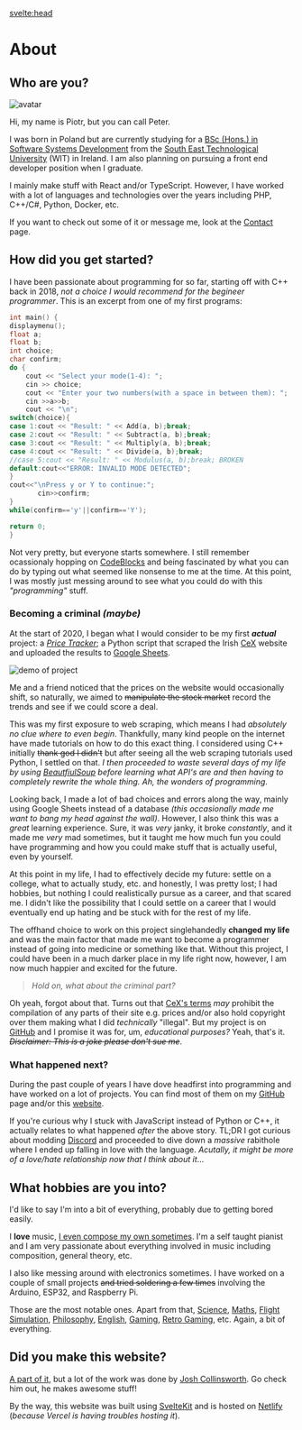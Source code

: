 <svelte:head>
  <title>About</title>
</svelte:head>

<script>
  import EpochCounter from '$lib/components/EpochCounter.svelte';
</script>

# About

## Who are you?

<div class="pfp-container"><img class="pfp" alt="avatar" src="/images/pfp.jpg" /></div>

Hi, my name is Piotr, but you can call Peter.

I was born in Poland but are currently studying for a [BSc (Hons.) in Software Systems Development](https://www.wit.ie/courses/bsc-hons-in-software-systems-development-degree-course) from the [South East Technological University](https://www.setu.ie/) (WIT) in Ireland. I am also planning on pursuing a front end developer position when I graduate.

I mainly make stuff with React and/or TypeScript. However, I have worked with a lot of languages and technologies over the years including PHP, C++/C#, Python, Docker, etc.

If you want to check out some of it or message me, look at the [Contact](/contact) page.

## How did you get started?

I have been passionate about programming for <EpochCounter /> so far, starting off with C++ back in 2018, *not a choice I would recommend for the begineer programmer*. This is an excerpt from one of my first programs:

```cpp
int main() {
displaymenu();
float a;
float b;
int choice;
char confirm;
do {
    cout << "Select your mode(1-4): ";
    cin >> choice;
    cout << "Enter your two numbers(with a space in between them): ";
    cin >>a>>b;
    cout << "\n";
switch(choice){
case 1:cout << "Result: " << Add(a, b);break;
case 2:cout << "Result: " << Subtract(a, b);break;
case 3:cout << "Result: " << Multiply(a, b);break;
case 4:cout << "Result: " << Divide(a, b);break;
//case 5:cout << "Result: " << Modulus(a, b);break; BROKEN
default:cout<<"ERROR: INVALID MODE DETECTED";
}
cout<<"\nPress y or Y to continue:";
       cin>>confirm;
}
while(confirm=='y'||confirm=='Y');

return 0;
}
```

Not very pretty, but everyone starts somewhere. I still remember ocassionaly hopping on [CodeBlocks](https://www.codeblocks.org/) and being fascinated by what you can do by typing out what seemed like nonsense to me at the time. At this point, I was mostly just messing around to see what you could do with this *"programming"* stuff.

### Becoming a criminal *(maybe)*


At the start of 2020, I began what I would consider to be my first ***actual*** project: a [*Price Tracker*](https://github.com/piotrpdev/WeBuy-Cex-Price-Tracker); a Python script that scraped the Irish [CeX](https://ie.webuy.com/) website and uploaded the results to [Google Sheets](https://www.google.com/sheets/about/).

<div class="media-container"><img class="media" alt="demo of project" src="https://github.com/piotrpdev/WeBuy-Cex-Price-Tracker/raw/master/captures/sheet.gif" /></div>

Me and a friend noticed that the prices on the website would occasionally shift, so naturally, we aimed to ~~manipulate the stock market~~ record the trends and see if we could score a deal.

This was my first exposure to web scraping, which means I had *absolutely no clue where to even begin*. Thankfully, many kind people on the internet have made tutorials on how to do this exact thing. I considered using C++ initially ~~thank god I didn't~~ but after seeing all the web scraping tutorials used Python, I settled on that. *I then proceeded to waste several days of my life by using [BeautfiulSoup](https://www.crummy.com/software/BeautifulSoup/bs4/doc/) before learning what API's are and then having to completely rewrite the whole thing. Ah, the wonders of programming*.

Looking back, I made a lot of bad choices and errors along the way, mainly using Google Sheets instead of a database *(this occasionally made me want to bang my head against the wall)*. However, I also think this was a *great* learning experience. Sure, it was *very* janky, it broke *constantly*, and it made me *very* mad sometimes, but it taught me how much fun you could have programming and how you could make stuff that is actually useful, even by yourself.

At this point in my life, I had to effectively decide my future: settle on a college, what to actually study, etc. and honestly, I was pretty lost; I had hobbies, but nothing I could realistically pursue as a career, and that scared me. I didn't like the possibility that I could settle on a career that I would eventually end up hating and be stuck with for the rest of my life.

The offhand choice to work on this project singlehandedly **changed my life** and was the main factor that made me want to become a programmer instead of going into medicine or something like that. Without this project, I could have been in a much darker place in my life right now, however, I am now much happier and excited for the future.

> *Hold on, what about the criminal part?*

Oh yeah, forgot about that. Turns out that [CeX's terms](https://ie.webuy.com/site/terms/) *may* prohibit the compilation of any parts of their site e.g. prices and/or also hold copyright over them making what I did *technically* "illegal". But my project is on [GitHub](https://github.com/piotrpdev/WeBuy-Cex-Price-Tracker) and I promise it was for, um, *educational purposes?* Yeah, that's it. *~~Disclaimer: This is a joke please don't sue me~~*.

### What happened next?

During the past couple of years I have dove headfirst into programming and have worked on a lot of projects. You can find most of them on my [GitHub](https://github.com/piotrpdev) page and/or this [website](/projects).

If you're curious why I stuck with JavaScript instead of Python or C++, it actually relates to what happened *after* the above story. TL;DR I got curious about modding [Discord](https://discord.com/) and proceeded to dive down a *massive* rabithole where I ended up falling in love with the language. *Acutally, it might be more of a love/hate relationship now that I think about it*...

## What hobbies are you into?

I'd like to say I'm into a bit of everything, probably due to getting bored easily.

I **love** music, [I even compose my own sometimes](https://musescore.com/piotrbplaczek). I'm a self taught pianist and I am very passionate about everything involved in music including composition, general theory, etc.

I also like messing around with electronics sometimes. I have worked on a couple of small projects ~~and tried soldering a few times~~ involving the Arduino, ESP32, and Raspberry Pi.

Those are the most notable ones. Apart from that, [Science](https://www.youtube.com/user/vsauce), [Maths](https://www.youtube.com/c/3blue1brown), [Flight Simulation](https://www.youtube.com/user/Airforceproud95), [Philosophy](https://www.youtube.com/c/Exurb1a), [English](https://www.dictionaryofobscuresorrows.com/), [Gaming](/images/gmod.png), [Retro Gaming](/images/pkmn.jpg), etc. Again, a bit of everything.

## Did you make this website?

[A part of it](https://github.com/piotrpdev/website), but a lot of the work was done by [Josh Collinsworth](https://github.com/josh-collinsworth/sveltekit-blog-starter). Go check him out, he makes awesome stuff!

By the way, this website was built using [SvelteKit](https://kit.svelte.dev/) and is hosted on [Netlify](https://www.netlify.com/) (*because Vercel is having troubles hosting it*).